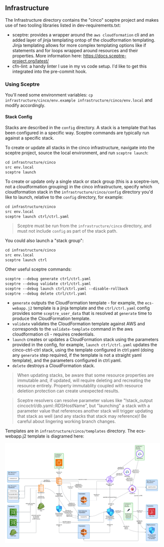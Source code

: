 ## Infrastructure

The Infrastructure directory contains the "cinco" sceptre project and makes use of two tooling libraries listed in dev-requirements.txt:

- sceptre: provides a wrapper around the `aws cloudformation` cli and an added layer of jinja templating ontop of the cloudformation templating. Jinja templating allows for more complex templating options like if statements and for loops wrapped around resources and their properties. More information here: https://docs.sceptre-project.org/latest/
- cfn-lint: a handy linter I use in my vs code setup. I'd like to get this integrated into the pre-commit hook.

### Using Sceptre

You'll need some environment variables: `cp infrastructure/cinco/env.example infrastructure/cinco/env.local` and modify accordingly.

#### Stack Config

Stacks are described in the `config` directory. A stack is a template that has been configured in a specific way. Sceptre commands are typically run against a specific stack.

To create or update all stacks in the cinco infrastructure, navigate into the sceptre project, source the local environment, and run `sceptre launch`:
```
cd infrastructure/cinco
src env.local
sceptre launch
```

To create or update only a single stack or stack group (this is a sceptre-ism, not a cloudformation grouping) in the cinco infrastructure, specify which cloudformation stack in the `infrastructure/cinco/config` directory you'd like to launch, relative to the `config` directory, for example:

```
cd infrastructure/cinco
src env.local
sceptre launch ctrl/ctrl.yaml
```

> Sceptre must be run from the `infrastructure/cinco` directory, and must not include `config` as part of the stack path.

You could also launch a "stack group":

```
cd infrastructure/cinco
src env.local
sceptre launch ctrl
```

Other useful sceptre commands:

```
sceptre --debug generate ctrl/ctrl.yaml
sceptre --debug validate ctrl/ctrl.yaml
sceptre --debug launch ctrl/ctrl.yaml --disable-rollback
sceptre --debug delete ctrl/ctrl.yaml
```

- `generate` outputs the CloudFormation template - for example, the `ecs-webapp.j2` template is a jinja template and the `ctrl/ctrl.yaml` config provides some `sceptre_user_data` that is resolved at `generate` time to produce the CloudFormation template.
- `validate` validates the CloudFormation template against AWS and corresponds to the `validate-template` command in the aws cloudformation cli - requires credentials.
- `launch` creates or updates a CloudFormation stack using the parameters provided in the config, for example, `launch ctrl/ctrl.yaml` updates the cinco-ctrl-ctrl stack, using the template configured in ctrl.yaml (doing any `generate` step required, if the template is not a straight yaml template), and the parameters configured in ctrl.yaml.
- `delete` destroys a CloudFormation stack.

> When updating stacks, be aware that some resource properties are immutable and, if updated, will require deleting and recreating the resource entirely. Property immutablity coupled with resource deletion protection can create unexpected results.

> Sceptre resolvers can resolve parameter values like "!stack_output cincoctrl/db.yaml::RDSHostName", but "launching" a stack with a parameter value that references another stack will trigger updating that stack as well (and any stacks that stack may reference)! Be careful about lingering working branch changes.

Templates are in `infrastructure/cinco/templates` directory. The ecs-webapp.j2 template is diagramed here:

![Infrastructure Diagram for ecs-webapp template](infrastructure/cinco/ecs-webapp-template.png)
